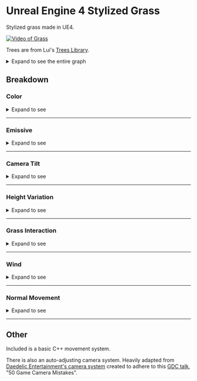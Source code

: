 # Unreal Engine 4 Stylized Grass

Stylized grass made in UE4.

[![Video of Grass](https://img.youtube.com/vi/_E243-z-QQ0/hqdefault.jpg)](https://youtu.be/_E243-z-QQ0)

Trees are from Lui's [Trees Library](https://forums.unrealengine.com/community/community-content-tools-and-tutorials/82804-free-trees-library).

<details>
<summary>Expand to see the entire graph</summary>
  
![Graph](Images/TotalGraph.png)
</details>

## Breakdown

### Color
<details>
<summary>Expand to see</summary>
  
![1](Images/1.png)

Here a worldspace noise texture is combined with vertex colours to fade grass colour between the root and tip. There is no diffuse texture.

![2](Images/2.png)

At distance, we colourize the grass towards a tint colour. This is driven by curve (LUT) to make the effect non-linear.
</details>

---

### Emissive
<details>
<summary>Expand to see</summary>
  
![3](Images/3.png)

This takes the untinted grass colour and reduces it before piping directly into emissive. This helps ensure some amount of grass colour is visible even at distance or in shadow.
</details>

---

### Camera Tilt
<details>
<summary>Expand to see</summary>
  
![4](Images/4.png)

Tilts the grass away from the camera at harsher angles. Intended to hide the gaps between blades when looking straight down.
Pivot point is an estimated position and comes from the Grass Interaction step.

This is based on [this GDC talk](https://youtu.be/wavnKZNSYqU?t=1156) about the foliage of Horizon: Zero Dawn.
</details>

---

### Height Variation
<details>
<summary>Expand to see</summary>
  
![5](Images/5.png)

This step applies a non-animated variation to height. This same effect can be created using the UE4 placement tool, so to really justify this step, some amount of animation or something should probably be added.

As-is, voronoi noise creates congruent ridges and peaks, implying the grass is doing really well in some places. True 'ridge noise' might be a good fit here.
</details>

---

### Grass Interaction
<details>
<summary>Expand to see</summary>
  
![6](Images/6.png)

To affect grass, actors can release particles with a vector field texture. As long as these particles draw to custom depth, they will be captured by a downward-facing orthographic camera. This is written to a render texture which the grass samples from. Directionality can then be found by un-projecting the vector field, which is then used to rotate the grass about its axis.

This approach has some benefits. For example, particles could be spawned for explosions to create shockwaves or other wind effects. Currently there is just one pre-made vector field texture, which only matches to circular objects. To handle more complex shapes, these fields could be generated on the fly. Potentially a simpler approach is just to use a depth buffer comparison, like you see with snow footprint simulations. This would lose the outward splay of grass blades, though.

This is based on the grass interaction described by Tommy Tran, found [here.](https://www.raywenderlich.com/6314-creating-interactive-grass-in-unreal-engine-4)
</details>

---

### Wind
<details>
<summary>Expand to see</summary>
  
![7](Images/7.png)

We also apply two levels of wind. One at scene-scale and another for smaller perturbations to imitate  localized gusts of wind. Both use vertex colours to avoid shifting the root of the grass around.
</details>

---

### Normal Movement

<details>
<summary>Expand to see</summary>
  
![8](Images/8.png)

![9](Images/9.png)

This technique comes from the "Boy and His Kite" demo.
We use two scrolling normal maps to create a wind-like effect that shifts the grass normals around (at rest, these normals point straight up).
As the normals animate, dark regions appear, which can look like wind, or cloud shadows.
</details>

---

## Other

Included is a basic C++ movement system. 

There is also an auto-adjusting camera system. Heavily adapted from [Daedelic Entertainment's camera system](https://github.com/DaedalicEntertainment/third-person-camera) created to adhere to this [GDC talk](https://youtu.be/C7307qRmlMI), "50 Game Camera Mistakes".
